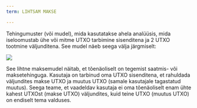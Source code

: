 ```yaml
---
term: LIHTSAM MAKSE

---
```

Tehingumuster (või mudel), mida kasutatakse ahela analüüsis, mida iseloomustab ühe või mitme UTXO tarbimine sisenditena ja 2 UTXO tootmine väljunditena. See mudel näeb seega välja järgmiselt:

![](../../dictionnaire/assets/5.webp)

See lihtne maksemudel näitab, et tõenäoliselt on tegemist saatmis- või maksetehinguga. Kasutaja on tarbinud oma UTXO sisenditena, et rahuldada väljundites makse UTXO ja muutus UTXO (samale kasutajale tagastatud muutus). Seega teame, et vaadeldav kasutaja ei oma tõenäoliselt enam ühte kahest UTXOst (makse UTXO) väljundites, kuid teine UTXO (muutus UTXO) on endiselt tema valduses.
